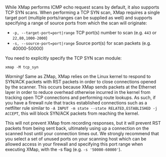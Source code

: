 While XMap performs ICMP echo request scans by default, it also supports TCP SYN scans. When performing a TCP SYN scan, XMap requires a single target port (multiple ports/ranges can be supplied as well) and supports specifying a range of source ports from which the scan will originate:

* `-p, --target-port=port|range` TCP port(s) number to scan (e.g. `443` or `22,80,1000-2000`)
* `-s, --source-port=port|range` Source port(s) for scan packets (e.g. 40000-50000)

You need to explicitly specify the TCP SYN scan module:
```shell
xmap -M tcp_syn
```

*Warning!* Same as ZMap, XMap relies on the Linux kernel to respond to SYN/ACK packets with RST packets in order to close connections opened by the scanner. This occurs because XMap sends packets at the Ethernet layer in order to reduce overhead otherwise incurred in the kernel from tracking open TCP connections and performing route lookups. As such, if you have a firewall rule that tracks established connections such as a netfilter rule similar to `-A INPUT -m state --state RELATED,ESTABLISHED -j ACCEPT`, this will block SYN/ACK packets from reaching the kernel.

This will not prevent XMap from recording responses, but it will prevent RST packets from being sent back, ultimately using up a connection on the scanned host until your connection times out. We strongly recommend that you select a set of unused ports on your scanning host which can be allowed access in your firewall and specifying this port range when executing XMap, with the -s flag (e.g. `-s '50000-60000'`).
